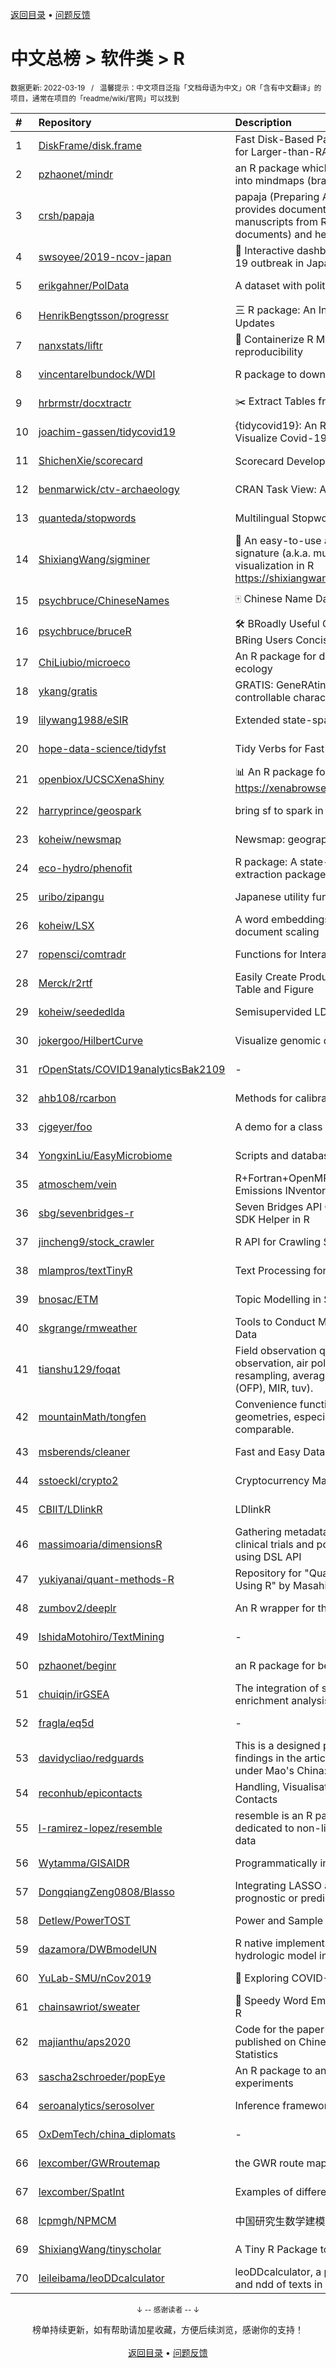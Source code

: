 <a href="https://github.com/GrowingGit/GitHub-Chinese-Top-Charts#github中文排行榜">返回目录</a> • <a href="/content/docs/feedback.md">问题反馈</a>

# 中文总榜 > 软件类 > R
<sub>数据更新: 2022-03-19&nbsp;&nbsp;&nbsp;/&nbsp;&nbsp;&nbsp;温馨提示：中文项目泛指「文档母语为中文」OR「含有中文翻译」的项目，通常在项目的「readme/wiki/官网」可以找到</sub>

|#|Repository|Description|Stars|Updated|
|:-|:-|:-|:-|:-|
|1|[DiskFrame/disk.frame](https://github.com/DiskFrame/disk.frame)|Fast Disk-Based Parallelized Data Manipulation Framework for Larger-than-RAM Data|578|2022-03-07|
|2|[pzhaonet/mindr](https://github.com/pzhaonet/mindr)|an R package which converts markdown files (.md, .Rmd) into mindmaps (brainstorms)|543|2021-11-22|
|3|[crsh/papaja](https://github.com/crsh/papaja)|papaja (Preparing APA Journal Articles) is an R package that provides document formats to produce complete APA manuscripts from RMarkdown-files (PDF and Word documents) and helper functions that facil ...|506|2022-03-18|
|4|[swsoyee/2019-ncov-japan](https://github.com/swsoyee/2019-ncov-japan)|🦠 Interactive dashboard for real-time recording of COVID-19 outbreak in Japan|369|2022-03-18|
|5|[erikgahner/PolData](https://github.com/erikgahner/PolData)|A dataset with political datasets|365|2022-03-15|
|6|[HenrikBengtsson/progressr](https://github.com/HenrikBengtsson/progressr)|三 R package: An Inclusive, Unifying API for Progress Updates|231|2022-02-16|
|7|[nanxstats/liftr](https://github.com/nanxstats/liftr)|🐳 Containerize R Markdown documents for continuous reproducibility|162|2021-12-19|
|8|[vincentarelbundock/WDI](https://github.com/vincentarelbundock/WDI)|R package to download World Bank data|154|2022-02-25|
|9|[hrbrmstr/docxtractr](https://github.com/hrbrmstr/docxtractr)|:scissors: Extract Tables from Microsoft Word Documents with R|151|2021-10-02|
|10|[joachim-gassen/tidycovid19](https://github.com/joachim-gassen/tidycovid19)|{tidycovid19}: An R Package to Download, Tidy and Visualize Covid-19 Related Data|145|2022-03-18|
|11|[ShichenXie/scorecard](https://github.com/ShichenXie/scorecard)|Scorecard Development in R, 评分卡|132|2021-11-28|
|12|[benmarwick/ctv-archaeology](https://github.com/benmarwick/ctv-archaeology)|CRAN Task View: Archaeological Science|112|2022-03-09|
|13|[quanteda/stopwords](https://github.com/quanteda/stopwords)|Multilingual Stopword Lists in R|105|2022-01-07|
|14|[ShixiangWang/sigminer](https://github.com/ShixiangWang/sigminer)|🌲 An easy-to-use and scalable toolkit for genomic alteration signature (a.k.a. mutational signature) analysis and visualization in R https://shixiangwang.github.io/sigminer/reference/index.html|96|2022-03-17|
|15|[psychbruce/ChineseNames](https://github.com/psychbruce/ChineseNames)|🀄 Chinese Name Database (1930-2008)|85|2021-11-29|
|16|[psychbruce/bruceR](https://github.com/psychbruce/bruceR)|🛠 BRoadly Useful Convenient and Efficient R functions that BRing Users Concise and Elegant R data analyses.|80|2022-03-02|
|17|[ChiLiubio/microeco](https://github.com/ChiLiubio/microeco)|An R package for data analysis in microbial community ecology|66|2022-03-18|
|18|[ykang/gratis](https://github.com/ykang/gratis)|GRATIS: GeneRAting TIme Series with diverse and controllable characteristics|66|2022-02-06|
|19|[lilywang1988/eSIR](https://github.com/lilywang1988/eSIR)|Extended state-space SIR epidemiological models|62|2021-11-08|
|20|[hope-data-science/tidyfst](https://github.com/hope-data-science/tidyfst)|Tidy Verbs for Fast Data Manipulation|58|2021-12-21|
|21|[openbiox/UCSCXenaShiny](https://github.com/openbiox/UCSCXenaShiny)|📊 An R package for interactively exploring UCSC Xena https://xenabrowser.net/datapages/|52|2022-02-10|
|22|[harryprince/geospark](https://github.com/harryprince/geospark)|bring sf to spark in production|49|2021-12-13|
|23|[koheiw/newsmap](https://github.com/koheiw/newsmap)|Newsmap: geographical news classifier|48|2022-02-22|
|24|[eco-hydro/phenofit](https://github.com/eco-hydro/phenofit)|R package: A state-of-the-art Vegetation Phenology extraction package, phenofit|45|2022-03-01|
|25|[uribo/zipangu](https://github.com/uribo/zipangu)|Japanese utility functions and data|43|2022-03-14|
|26|[koheiw/LSX](https://github.com/koheiw/LSX)|A word embeddings-based semi-supervised model for document scaling|42|2022-03-04|
|27|[ropensci/comtradr](https://github.com/ropensci/comtradr)|Functions for Interacting with the UN Comtrade API|37|2021-11-26|
|28|[Merck/r2rtf](https://github.com/Merck/r2rtf)|Easily Create Production-Ready Rich Text Format (RTF) Table and Figure|36|2022-03-18|
|29|[koheiw/seededlda](https://github.com/koheiw/seededlda)|Semisupervided LDA for theory-driven text analysis|34|2022-03-10|
|30|[jokergoo/HilbertCurve](https://github.com/jokergoo/HilbertCurve)|Visualize genomic data by Hilbert curve|34|2022-01-16|
|31|[rOpenStats/COVID19analyticsBak2109](https://github.com/rOpenStats/COVID19analyticsBak2109)|-|32|2021-10-03|
|32|[ahb108/rcarbon](https://github.com/ahb108/rcarbon)|Methods for calibrating and analysing radiocarbon dates|32|2022-02-17|
|33|[cjgeyer/foo](https://github.com/cjgeyer/foo)|A demo for a class|32|2022-01-04|
|34|[YongxinLiu/EasyMicrobiome](https://github.com/YongxinLiu/EasyMicrobiome)|Scripts and databases for amplicon and metagenome|31|2022-01-28|
|35|[atmoschem/vein](https://github.com/atmoschem/vein)| R+Fortran+OpenMP package to estimate Vehicular Emissions INventories VEIN. |31|2022-03-15|
|36|[sbg/sevenbridges-r](https://github.com/sbg/sevenbridges-r)|Seven Bridges API Client, CWL Schema, Meta Schema, and SDK Helper in R|31|2022-01-28|
|37|[jincheng9/stock_crawler](https://github.com/jincheng9/stock_crawler)|R API for Crawling Stock and Index Data from Sina Finance|31|2021-11-08|
|38|[mlampros/textTinyR](https://github.com/mlampros/textTinyR)|Text Processing for Small or Big Data Files in R|29|2021-11-30|
|39|[bnosac/ETM](https://github.com/bnosac/ETM)|Topic Modelling in Semantic Embedding Spaces|28|2021-11-11|
|40|[skgrange/rmweather](https://github.com/skgrange/rmweather)|Tools to Conduct Meteorological Normalisation on Air Quality Data|27|2022-02-10|
|41|[tianshu129/foqat](https://github.com/tianshu129/foqat)|Field observation quick analysis toolkit (kw: field observation, air polltion, time series summary, time series resampling, average variation, ozone formation potential (OFP), MIR, tuv). |25|2022-03-06|
|42|[mountainMath/tongfen](https://github.com/mountainMath/tongfen)|Convenience functions for making data on different geometries, especially Canadian census geometries, comparable.|25|2022-02-24|
|43|[msberends/cleaner](https://github.com/msberends/cleaner)|Fast and Easy Data Cleaning (in R)|23|2022-02-13|
|44|[sstoeckl/crypto2](https://github.com/sstoeckl/crypto2)|Cryptocurrency Market Data|21|2022-01-25|
|45|[CBIIT/LDlinkR](https://github.com/CBIIT/LDlinkR)|LDlinkR|19|2021-10-07|
|46|[massimoaria/dimensionsR](https://github.com/massimoaria/dimensionsR)|Gathering metadata about publications, patents, grants, clinical trials and policy documents from DS Dimensions using DSL API|16|2022-02-07|
|47|[yukiyanai/quant-methods-R](https://github.com/yukiyanai/quant-methods-R)|Repository for "Quantitative Methods in Political Science Using R" by Masahiko Asano and Yuki Yanai|16|2021-11-17|
|48|[zumbov2/deeplr](https://github.com/zumbov2/deeplr)|An R wrapper for the DeepL Translator API|16|2022-01-27|
|49|[IshidaMotohiro/TextMining](https://github.com/IshidaMotohiro/TextMining)|-|16|2022-01-25|
|50|[pzhaonet/beginr](https://github.com/pzhaonet/beginr)|an R package for beginners|15|2021-12-03|
|51|[chuiqin/irGSEA](https://github.com/chuiqin/irGSEA)|The integration of single cell rank-based gene set enrichment analysis|14|2021-11-26|
|52|[fragla/eq5d](https://github.com/fragla/eq5d)|-|13|2022-03-15|
|53|[davidycliao/redguards](https://github.com/davidycliao/redguards)|This is a designed package for replicating the estimates and findings in the article of Factionalism and the Red Guards under Mao's China: Ideal Point Estimation Using Text Data. |11|2022-02-22|
|54|[reconhub/epicontacts](https://github.com/reconhub/epicontacts)|Handling, Visualisation and Analysis of Epidemiological Contacts|11|2021-11-23|
|55|[l-ramirez-lopez/resemble](https://github.com/l-ramirez-lopez/resemble)|resemble is an R package which implements functions dedicated to non-linear modelling of complex spectroscopy data|11|2022-03-17|
|56|[Wytamma/GISAIDR](https://github.com/Wytamma/GISAIDR)|Programmatically interact with the GISAID database.|10|2022-03-15|
|57|[DongqiangZeng0808/Blasso](https://github.com/DongqiangZeng0808/Blasso)|Integrating LASSO and bootstrapping algorithm to find best prognostic or predictive biomarkers|10|2021-10-26|
|58|[Detlew/PowerTOST](https://github.com/Detlew/PowerTOST)|Power and Sample Size for (Bio)Equivalence Studies|10|2022-03-09|
|59|[dazamora/DWBmodelUN](https://github.com/dazamora/DWBmodelUN)|R native implementation of the Dynamic Water Balance hydrologic model in a monthly time step |9|2021-09-29|
|60|[YuLab-SMU/nCov2019](https://github.com/YuLab-SMU/nCov2019)|:microbe: Exploring COVID-19 data|8|2021-12-13|
|61|[chainsawriot/sweater](https://github.com/chainsawriot/sweater)|👚 Speedy Word Embedding Association Test & Extras using R|8|2022-02-09|
|62|[majianthu/aps2020](https://github.com/majianthu/aps2020)|Code for the paper 'Variable Selection with Copula Entropy' published on Chinese Journal of Applied Probability and Statistics|8|2022-03-17|
|63|[sascha2schroeder/popEye](https://github.com/sascha2schroeder/popEye)|An R package to analyze eye-tracking data from reading experiments|8|2022-03-16|
|64|[seroanalytics/serosolver](https://github.com/seroanalytics/serosolver)|Inference framework for serological data|8|2022-01-26|
|65|[OxDemTech/china_diplomats](https://github.com/OxDemTech/china_diplomats)|-|7|2021-11-16|
|66|[lexcomber/GWRroutemap](https://github.com/lexcomber/GWRroutemap)|the GWR route maps for physical and human geography|7|2022-01-11|
|67|[lexcomber/SpatInt](https://github.com/lexcomber/SpatInt)|Examples of different Spatial Interpolation approaches in R |7|2022-01-20|
|68|[lcpmgh/NPMCM](https://github.com/lcpmgh/NPMCM)|中国研究生数学建模竞赛获奖数据和可视化分析案例|7|2022-02-27|
|69|[ShixiangWang/tinyscholar](https://github.com/ShixiangWang/tinyscholar)|A Tiny R Package to Get and Show Google Scholar Profile|6|2021-10-26|
|70|[leileibama/leoDDcalculator](https://github.com/leileibama/leoDDcalculator)|leoDDcalculator, a package calculating the values of mdd and ndd of texts in a folder|6|2021-11-08|

<div align="center">
    <p><sub>↓ -- 感谢读者 -- ↓</sub></p>
    榜单持续更新，如有帮助请加星收藏，方便后续浏览，感谢你的支持！
</div>

<br/>

<div align="center"><a href="https://github.com/GrowingGit/GitHub-Chinese-Top-Charts#github中文排行榜">返回目录</a> • <a href="/content/docs/feedback.md">问题反馈</a></div>

